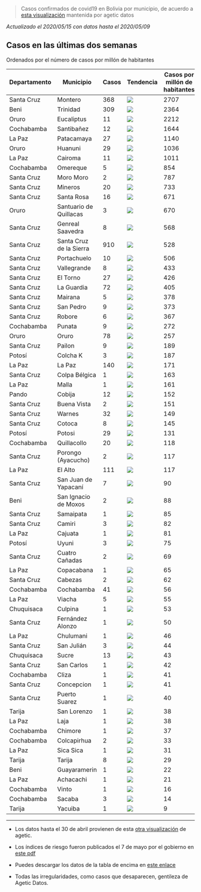 > Casos confirmados de covid19 en Bolivia por municipio, de acuerdo a [esta visualización](https://datosagt2020.carto.com/builder/c1cdf57c-a007-4f3f-883a-c25ebdc50986/embed) mantenida por agetic datos

_Actualizado el 2020/05/15 con datos hasta el 2020/05/09_

## Casos en las últimas dos semanas

Ordenados por el número de casos por millón de habitantes

| Departamento   | Municipio               |   Casos | Tendencia                                      |   Casos por millón de habitantes |   Desde el 05-03 |   Recuperados |   Decesos |   Índice de riesgo |
|----------------|-------------------------|---------|------------------------------------------------|----------------------------------|------------------|---------------|-----------|--------------------|
| Santa Cruz     | Montero                 |     368 | <img src="plots/montero.png"/>                 |                             2707 |              129 |            11 |        11 |              0.406 |
| Beni           | Trinidad                |     309 | <img src="plots/trinidad.png"/>                |                             2364 |               99 |             0 |        23 |              0.452 |
| Oruro          | Eucaliptus              |      11 | <img src="plots/eucaliptus.png"/>              |                             2212 |                2 |             0 |         4 |              0.703 |
| Cochabamba     | Santibañez              |      12 | <img src="plots/santibañez.png"/>              |                             1644 |                0 |             8 |         0 |              0.828 |
| La Paz         | Patacamaya              |      27 | <img src="plots/patacamaya.png"/>              |                             1140 |                4 |             3 |         1 |              0.731 |
| Oruro          | Huanuni                 |      29 | <img src="plots/huanuni.png"/>                 |                             1036 |                8 |             4 |         0 |              0.765 |
| La Paz         | Cairoma                 |      11 | <img src="plots/cairoma.png"/>                 |                             1011 |               -1 |             1 |         0 |              0.826 |
| Cochabamba     | Omereque                |       5 | <img src="plots/omereque.png"/>                |                              854 |                0 |             4 |         0 |              0.866 |
| Santa Cruz     | Moro Moro               |       2 | <img src="plots/moro-moro.png"/>               |                              787 |                2 |             0 |         0 |              0.624 |
| Santa Cruz     | Mineros                 |      20 | <img src="plots/mineros.png"/>                 |                              733 |               10 |             0 |         0 |              0.702 |
| Santa Cruz     | Santa Rosa              |      16 | <img src="plots/santa-rosa.png"/>              |                              671 |                0 |             0 |         0 |              0.751 |
| Oruro          | Santuario de Quillacas  |       3 | <img src="plots/santuario-de-quillacas.png"/>  |                              670 |                0 |             2 |         0 |              0.783 |
| Santa Cruz     | Genreal Saavedra        |       8 | <img src="plots/genreal-saavedra.png"/>        |                              568 |                3 |             0 |         0 |              0.709 |
| Santa Cruz     | Santa Cruz de la Sierra |     910 | <img src="plots/santa-cruz-de-la-sierra.png"/> |                              528 |              395 |            48 |        38 |              0.691 |
| Santa Cruz     | Portachuelo             |      10 | <img src="plots/portachuelo.png"/>             |                              506 |                7 |             0 |         0 |              0.658 |
| Santa Cruz     | Vallegrande             |       8 | <img src="plots/vallegrande.png"/>             |                              433 |                0 |             4 |         0 |              0.813 |
| Santa Cruz     | El Torno                |      27 | <img src="plots/el-torno.png"/>                |                              426 |               16 |             0 |         0 |              0.640 |
| Santa Cruz     | La Guardia              |      72 | <img src="plots/la-guardia.png"/>              |                              405 |               25 |             0 |         3 |              0.723 |
| Santa Cruz     | Mairana                 |       5 | <img src="plots/mairana.png"/>                 |                              378 |                4 |             0 |         1 |              0.730 |
| Santa Cruz     | San Pedro               |       9 | <img src="plots/san-pedro.png"/>               |                              373 |                8 |             0 |         0 |              0.547 |
| Santa Cruz     | Robore                  |       6 | <img src="plots/robore.png"/>                  |                              367 |                1 |             3 |         1 |              0.824 |
| Cochabamba     | Punata                  |       9 | <img src="plots/punata.png"/>                  |                              272 |                0 |             0 |         1 |              0.810 |
| Oruro          | Oruro                   |      78 | <img src="plots/oruro.png"/>                   |                              257 |                0 |            22 |         5 |              0.806 |
| Santa Cruz     | Pailon                  |       9 | <img src="plots/pailon.png"/>                  |                              189 |                1 |             0 |         0 |              0.821 |
| Potosí         | Colcha K                |       3 | <img src="plots/colcha-k.png"/>                |                              187 |                0 |             0 |         0 |              0.863 |
| La Paz         | La Paz                  |     140 | <img src="plots/la-paz.png"/>                  |                              171 |               11 |            30 |         7 |              0.750 |
| Santa Cruz     | Colpa Bélgica           |       1 | <img src="plots/colpa-bélgica.png"/>           |                              163 |                1 |             0 |         0 |              0.897 |
| La Paz         | Malla                   |       1 | <img src="plots/malla.png"/>                   |                              161 |                0 |             0 |         0 |              0.830 |
| Pando          | Cobija                  |      12 | <img src="plots/cobija.png"/>                  |                              152 |                0 |             6 |         1 |              0.823 |
| Santa Cruz     | Buena Vista             |       2 | <img src="plots/buena-vista.png"/>             |                              151 |                1 |             0 |         0 |              0.733 |
| Santa Cruz     | Warnes                  |      32 | <img src="plots/warnes.png"/>                  |                              149 |               12 |             0 |         1 |              0.761 |
| Santa Cruz     | Cotoca                  |       8 | <img src="plots/cotoca.png"/>                  |                              145 |                0 |             0 |         0 |              0.779 |
| Potosí         | Potosi                  |      29 | <img src="plots/potosi.png"/>                  |                              131 |                7 |             2 |         1 |              0.851 |
| Cochabamba     | Quillacollo             |      20 | <img src="plots/quillacollo.png"/>             |                              118 |                2 |             0 |         1 |              0.780 |
| Santa Cruz     | Porongo (Ayacucho)      |       2 | <img src="plots/porongo-(ayacucho).png"/>      |                              117 |                1 |             1 |         0 |              0.689 |
| La Paz         | El Alto                 |     111 | <img src="plots/el-alto.png"/>                 |                              117 |               40 |            10 |         8 |              0.772 |
| Santa Cruz     | San Juan de Yapacaní    |       7 | <img src="plots/san-juan-de-yapacaní.png"/>    |                               90 |                7 |             0 |         0 |              0.896 |
| Beni           | San Ignacio de Moxos    |       2 | <img src="plots/san-ignacio-de-moxos.png"/>    |                               88 |                2 |             0 |         0 |              0.766 |
| Santa Cruz     | Samaipata               |       1 | <img src="plots/samaipata.png"/>               |                               85 |                1 |             0 |         0 |              0.838 |
| Santa Cruz     | Camiri                  |       3 | <img src="plots/camiri.png"/>                  |                               82 |                1 |             0 |         0 |              0.793 |
| La Paz         | Cajuata                 |       1 | <img src="plots/cajuata.png"/>                 |                               81 |                1 |             0 |         0 |              0.844 |
| Potosí         | Uyuni                   |       3 | <img src="plots/uyuni.png"/>                   |                               75 |                2 |             0 |         0 |              0.881 |
| Santa Cruz     | Cuatro Cañadas          |       2 | <img src="plots/cuatro-cañadas.png"/>          |                               69 |                2 |             0 |         1 |              0.721 |
| La Paz         | Copacabana              |       1 | <img src="plots/copacabana.png"/>              |                               65 |                0 |             1 |         0 |              0.844 |
| Santa Cruz     | Cabezas                 |       2 | <img src="plots/cabezas.png"/>                 |                               62 |                2 |             0 |         0 |              0.851 |
| Cochabamba     | Cochabamba              |      41 | <img src="plots/cochabamba.png"/>              |                               56 |               11 |            10 |         2 |              0.762 |
| La Paz         | Viacha                  |       5 | <img src="plots/viacha.png"/>                  |                               55 |                4 |             0 |         0 |              0.790 |
| Chuquisaca     | Culpina                 |       1 | <img src="plots/culpina.png"/>                 |                               53 |                1 |             0 |         0 |              0.868 |
| Santa Cruz     | Fernández Alonzo        |       1 | <img src="plots/fernández-alonzo.png"/>        |                               50 |                1 |             0 |         0 |              0.918 |
| La Paz         | Chulumani               |       1 | <img src="plots/chulumani.png"/>               |                               46 |                0 |             0 |         0 |              0.849 |
| Santa Cruz     | San Julián              |       3 | <img src="plots/san-julián.png"/>              |                               44 |                2 |             0 |         0 |              0.825 |
| Chuquisaca     | Sucre                   |      13 | <img src="plots/sucre.png"/>                   |                               43 |                9 |             1 |         1 |              0.755 |
| Santa Cruz     | San Carlos              |       1 | <img src="plots/san-carlos.png"/>              |                               42 |                0 |             1 |         0 |              0.857 |
| Cochabamba     | Cliza                   |       1 | <img src="plots/cliza.png"/>                   |                               41 |                0 |             0 |         1 |              0.841 |
| Santa Cruz     | Concepcion              |       1 | <img src="plots/concepcion.png"/>              |                               41 |                0 |             0 |         0 |              0.853 |
| Santa Cruz     | Puerto Suarez           |       1 | <img src="plots/puerto-suarez.png"/>           |                               40 |                1 |             0 |         0 |              0.853 |
| Tarija         | San Lorenzo             |       1 | <img src="plots/san-lorenzo.png"/>             |                               38 |                1 |             0 |         0 |              0.909 |
| La Paz         | Laja                    |       1 | <img src="plots/laja.png"/>                    |                               38 |                0 |             0 |         0 |              0.785 |
| Cochabamba     | Chimore                 |       1 | <img src="plots/chimore.png"/>                 |                               37 |                0 |             1 |         0 |              0.872 |
| Cochabamba     | Colcapirhua             |       2 | <img src="plots/colcapirhua.png"/>             |                               33 |                1 |             1 |         0 |              0.702 |
| La Paz         | Sica Sica               |       1 | <img src="plots/sica-sica.png"/>               |                               31 |                1 |             0 |         0 |              0.849 |
| Tarija         | Tarija                  |       8 | <img src="plots/tarija.png"/>                  |                               29 |                5 |             0 |         0 |              0.763 |
| Beni           | Guayaramerin            |       1 | <img src="plots/guayaramerin.png"/>            |                               22 |                0 |             0 |         0 |              0.875 |
| La Paz         | Achacachi               |       1 | <img src="plots/achacachi.png"/>               |                               21 |                0 |             0 |         0 |              0.845 |
| Cochabamba     | Vinto                   |       1 | <img src="plots/vinto.png"/>                   |                               16 |                0 |             0 |         0 |              0.805 |
| Cochabamba     | Sacaba                  |       3 | <img src="plots/sacaba.png"/>                  |                               14 |                0 |             1 |         1 |              0.781 |
| Tarija         | Yacuiba                 |       1 | <img src="plots/yacuiba.png"/>                 |                                9 |                1 |             0 |         1 |              0.747 |

---

- Los datos hasta el 30 de abril provienen de esta [otra visualización](https://juliael.carto.com/builder/c70fa175-3e6a-4955-8088-89048c6e6886/embed) de agetic.

- Los índices de riesgo fueron publicados el 7 de mayo por el gobierno en [este pdf](https://www.minsalud.gob.bo/images/Descarga/covid19/Indice_Riesgo_Municipal_070520.pdf)

- Puedes descargar los datos de la tabla de encima en [este enlace](https://raw.githubusercontent.com/mauforonda/casos-municipios/master/dashboard.csv)

- Todas las irregularidades, como casos que desaparecen, gentileza de Agetic Datos.